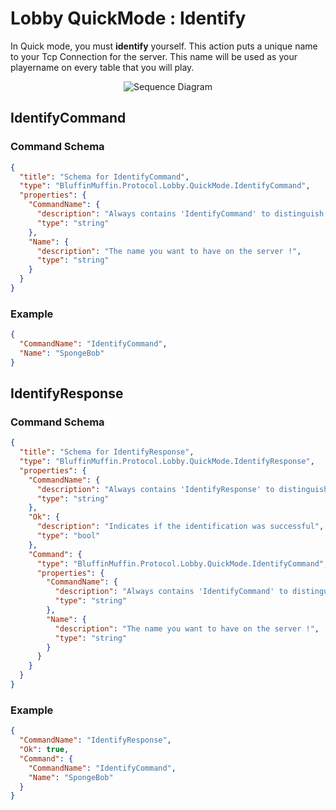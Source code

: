 # Lobby QuickMode : Identify

In Quick mode, you must **identify** yourself. This action puts a unique name to your Tcp Connection for the server. This name will be used as your playername on every table that you will play.

<p align=center><img src="https://github.com/Ericmas001/BluffinMuffin.Protocol/blob/master/Documentation/Sequence%20Diagrams/BluffinMuffin.Protocol.Lobby.QuickMode.IdentifyCommand.png" alt="Sequence Diagram"></p>

## IdentifyCommand

### Command Schema

```json
{
  "title": "Schema for IdentifyCommand",
  "type": "BluffinMuffin.Protocol.Lobby.QuickMode.IdentifyCommand",
  "properties": {
    "CommandName": {
      "description": "Always contains 'IdentifyCommand' to distinguish the command from others.",
      "type": "string"
    },
    "Name": {
      "description": "The name you want to have on the server !",
      "type": "string"
    }
  }
}
```

### Example

```json
{
  "CommandName": "IdentifyCommand",
  "Name": "SpongeBob"
}
```

## IdentifyResponse

### Command Schema

```json
{
  "title": "Schema for IdentifyResponse",
  "type": "BluffinMuffin.Protocol.Lobby.QuickMode.IdentifyResponse",
  "properties": {
    "CommandName": {
      "description": "Always contains 'IdentifyResponse' to distinguish the command from others.",
      "type": "string"
    },
    "Ok": {
      "description": "Indicates if the identification was successful",
      "type": "bool"
    },
    "Command": {
      "type": "BluffinMuffin.Protocol.Lobby.QuickMode.IdentifyCommand",
      "properties": {
        "CommandName": {
          "description": "Always contains 'IdentifyCommand' to distinguish the command from others.",
          "type": "string"
        },
        "Name": {
          "description": "The name you want to have on the server !",
          "type": "string"
        }
      }
    }
  }
}
```

### Example

```json
{
  "CommandName": "IdentifyResponse",
  "Ok": true,
  "Command": {
    "CommandName": "IdentifyCommand",
    "Name": "SpongeBob"
  }
}
```

